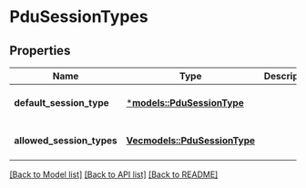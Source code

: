 # PduSessionTypes

## Properties
Name | Type | Description | Notes
------------ | ------------- | ------------- | -------------
**default_session_type** | [***models::PduSessionType**](PduSessionType.md) |  | [optional] [default to None]
**allowed_session_types** | [**Vec<models::PduSessionType>**](PduSessionType.md) |  | [optional] [default to None]

[[Back to Model list]](../README.md#documentation-for-models) [[Back to API list]](../README.md#documentation-for-api-endpoints) [[Back to README]](../README.md)



